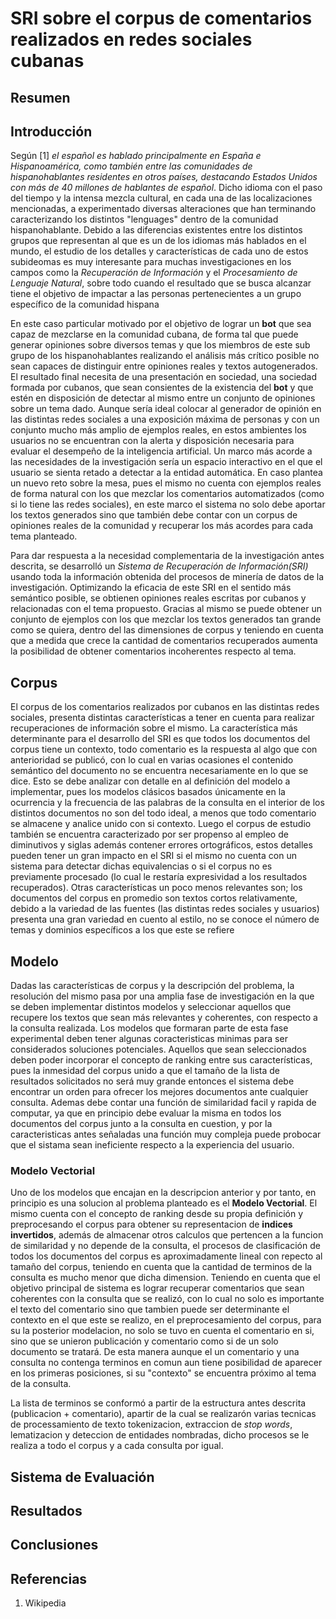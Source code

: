 # SRI sobre el corpus de comentarios realizados en redes sociales cubanas

## Resumen

## Introducción

Según [1] _el español es hablado principalmente en España​ e Hispanoamérica, como también entre las comunidades de hispanohablantes residentes en otros países, destacando Estados Unidos con más de 40 millones de hablantes de español_. Dicho idioma con el paso del tiempo y la intensa mezcla cultural, en cada una de las localizaciones mencionadas, a experimentado diversas alteraciones que han terminando caracterizando los distintos "lenguages" dentro de la comunidad hispanohablante. Debido a las diferencias existentes entre los distintos grupos que representan al que es un de los idiomas más hablados en el mundo, el estudio de los detalles y características de cada uno de estos subideomas es muy interesante para muchas investigaciones en los campos como la _Recuperación de Información_ y el _Procesamiento de Lenguaje Natural_, sobre todo cuando el resultado que se busca alcanzar tiene el objetivo de impactar a las personas pertenecientes a un grupo específico de la comunidad hispana

En este caso particular motivado por el objetivo de lograr un **bot** que sea capaz de mezclarse en la comunidad cubana, de forma tal que puede generar opiniones sobre diversos temas y que los miembros de este sub grupo de los hispanohablantes realizando el análisis más crítico posible no sean capaces de distinguir entre opiniones reales y textos autogenerados. El resultado final necesita de una presentación en sociedad, una sociedad formada por cubanos, que sean consientes de la existencia del **bot** y que estén en disposición de detectar al mismo entre un conjunto de opiniones sobre un tema dado. Aunque sería ideal colocar al generador de opinión en las distintas redes sociales a una exposición máxima de personas y con un conjunto mucho más amplio de ejemplos reales, en estos ambientes los usuarios no se encuentran con la alerta y disposición necesaria para evaluar el desempeño de la inteligencia artificial. Un marco más acorde a las necesidades de la investigación sería un espacio interactivo en el que el usuario se sienta retado a detectar a la entidad automática. En caso plantea un nuevo reto sobre la mesa, pues el mismo no cuenta con ejemplos reales de forma natural con los que mezclar los comentarios automatizados (como si lo tiene las redes sociales), en este marco el sistema no solo debe aportar los textos generados sino que también debe contar con un corpus de opiniones reales de la comunidad y recuperar los más acordes para cada tema planteado.

Para dar respuesta a la necesidad complementaria de la investigación antes descrita, se desarrolló un _Sistema de Recuperación de Información(SRI)_ usando toda la información obtenida del procesos de minería de datos de la investigación. Optimizando la eficacia de este SRI en el sentido más semántico posible, se obtienen opiniones reales escritas por cubanos y relacionadas con el tema propuesto. Gracias al mismo se puede obtener un conjunto de ejemplos con los que mezclar los textos generados tan grande como se quiera, dentro del las dimensiones de corpus y teniendo en cuenta que a medida que crece la cantidad de comentarios recuperados aumenta la posibilidad de obtener comentarios incoherentes respecto al tema.

## Corpus

El corpus de los comentarios realizados por cubanos en las distintas redes sociales, presenta distintas características a tener en cuenta para realizar recuperaciones de información sobre el mismo. La característica más determinante para el desarrollo del SRI es que todos los documentos del corpus tiene un contexto, todo comentario es la respuesta al algo que con anterioridad se publicó, con lo cual en varias ocasiones el contenido semántico del documento no se encuentra necesariamente en lo que se dice.
Esto se debe analizar con detalle en al definición del modelo a implementar, pues los modelos clásicos basados únicamente en la ocurrencia y la frecuencia de las palabras de la consulta en el interior de los distintos documentos no son del todo ideal, a menos que todo comentario se almacene y analice unido con si contexto. Luego el corpus de estudio también se encuentra caracterizado por ser propenso al empleo de diminutivos y siglas además contener errores ortográficos, estos detalles pueden tener un gran impacto en el SRI si el mismo no cuenta con un sistema para detectar dichas equivalencias o si el corpus no es previamente procesado (lo cual le restaría expresividad a los resultados recuperados). Otras características un poco menos relevantes son; los documentos del corpus en promedio son textos cortos relativamente, debido a la variedad de las fuentes (las distintas redes sociales y usuarios) presenta una gran variedad en cuento al estilo, no se conoce el número de temas y dominios específicos a los que este se refiere

## Modelo

Dadas las características de corpus y la descripción del problema, la resolución del mismo pasa por una amplia fase de investigación en la que se deben implementar distintos modelos y seleccionar aquellos que recupere los textos que sean más relevantes y coherentes, con respecto a la consulta realizada. Los modelos que formaran parte de esta fase experimental deben tener algunas coracteristicas minimas para ser considerados soluciones potenciales. Aquellos que sean seleccionados deben poder incorporar el concepto de ranking entre sus características, pues la inmesidad del corpus unido a que el tamaño de la lista de resultados solicitados no será muy grande entonces el sistema debe encontrar un orden para ofrecer los mejores documentos ante cualquier consulta. Ademas debe contar una función de similaridad facil y rapida de computar, ya que en principio debe evaluar la misma en todos los documentos del corpus junto a la consulta en cuestion, y por la caracteristicas antes señaladas una función muy compleja puede probocar que el sistama sean ineficiente respecto a la experiencia del usuario.

### Modelo Vectorial

Uno de los modelos que encajan en la descripcion anterior y por tanto, en principio es una solucion al problema planteado es el **Modelo Vectorial**. El mismo cuenta con el concepto de ranking desde su propia definición y preprocesando el corpus para obtener su representacion de **indices invertidos**, además de almacenar otros calculos que pertencen a la funcion de similaridad y no depende de la consulta, el procesos de clasificación de todos los documentos del corpus es aproximadamente lineal con repecto al tamaño del corpus, teniendo en cuenta que la cantidad de terminos de la consulta es mucho menor que dicha dimension. Teniendo en cuenta que el objetivo principal de sistema es lograr recuperar comentarios que sean coherentes con la consulta que se realizó, con lo cual no solo es importante el texto del comentario sino que tambien puede ser determinante el contexto en el que este se realizo, en el preprocesamiento del corpus, para su la posterior modelacion, no solo se tuvo en cuenta el comentario en si, sino que se unieron publicación y comentario como si de un solo documento se tratará. De esta manera aunque el un comentario y una consulta no contenga terminos en comun aun tiene posibilidad de aparecer en los primeras posiciones, si su "contexto" se encuentra próximo al tema de la consulta.

La lista de terminos se conformó a partir de la estructura antes descrita (publicacion + comentario), apartir de la cual se realizarón varias tecnicas de processamiento de texto tokenizacion, extraccion de _stop words_, lematizacion y deteccion de entidades nombradas, dicho procesos se le realiza a todo el corpus y a cada consulta por igual.

## Sistema de Evaluación

## Resultados

## Conclusiones

## Referencias

1. Wikipedia
